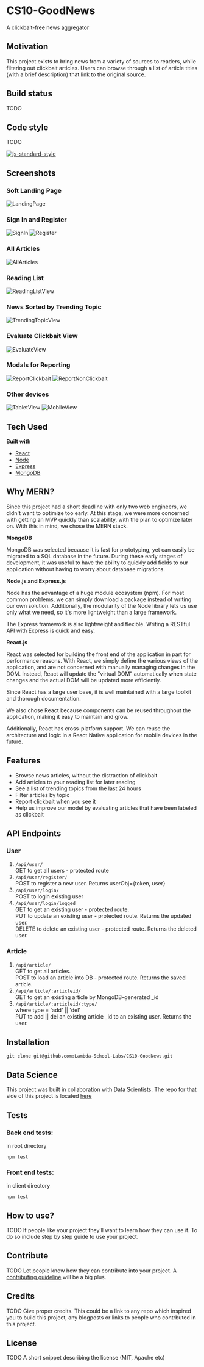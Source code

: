 # CS10-GoodNews
A clickbait-free news aggregator

## Motivation
This project exists to bring news from a variety of sources to readers, while filtering out clickbait articles. Users can browse through a list of article titles (with a brief description) that link to the original source.

## Build status
TODO

## Code style
TODO

[![js-standard-style](https://img.shields.io/badge/code%20style-standard-brightgreen.svg?style=flat)](https://github.com/feross/standard)
 
## Screenshots
### Soft Landing Page
![LandingPage](ScreenShots/LandingPage.png)

### Sign In and Register
![SignIn](ScreenShots/SignIn.png)
![Register](ScreenShots/Register.png)

### All Articles
![AllArticles](ScreenShots/AllArticles.png)

### Reading List
![ReadingListView](ScreenShots/ReadingListView.png)

### News Sorted by Trending Topic
![TrendingTopicView](ScreenShots/TrendingTopicView.png)

### Evaluate Clickbait View
![EvaluateView](ScreenShots/EvaluateView.png)

### Modals for Reporting
![ReportClickbait](ScreenShots/ReportClickbait.png)
![ReportNonClickbait](ScreenShots/ReportNonClickbait.png)

### Other devices
![TabletView](ScreenShots/TabletView.png)
![MobileView](ScreenShots/MobileView.png)

## Tech Used
<b>Built with</b>
- [React](https://reactjs.org/)
- [Node](https://nodejs.org/en/)
- [Express](http://expressjs.com/)
- [MongoDB](https://www.mongodb.com/)

## Why MERN?
Since this project had a short deadline with only two web engineers, we didn't want to optimize too early. At this stage, we were more concerned with getting an MVP quickly than scalability, with the plan to optimize later on. With this in mind, we chose the MERN stack.

<b>MongoDB</b>

MongoDB was selected because it is fast for prototyping, yet can easily be migrated to a SQL database in the future. During these early stages of development, it was useful to have the ability to quickly add fields to our application without having to worry about database migrations. 

<b>Node.js and Express.js</b>

Node has the advantage of a huge module ecosystem (npm). For most common problems, we can simply download a package instead of writing our own solution. Additionally, the modularity of the Node library lets us use only what we need, so it's more lightweight than a large framework.

The Express framework is also lightweight and flexible. Writing a RESTful API with Express is quick and easy.

<b>React.js</b>

React was selected for building the front end of the application in part for performance reasons. With React, we simply define the various views of the application, and are not concerned with manually managing changes in the DOM. Instead, React will update the "virtual DOM" automatically when state changes and the actual DOM will be updated more efficiently.

Since React has a large user base, it is well maintained with a large toolkit and thorough documentation.

We also chose React because components can be reused throughout the application, making it easy to maintain and grow.

Additionally, React has cross-platform support. We can reuse the architecture and logic in a React Native application for mobile devices in the future. 

## Features
- Browse news articles, without the distraction of clickbait
- Add articles to your reading list for later reading
- See a list of trending topics from the last 24 hours
- Filter articles by topic
- Report clickbait when you see it
- Help us improve our model by evaluating articles that have been labeled as clickbait

## API Endpoints
### User
1. `/api/user/` \
GET to get all users - protected route
2. `/api/user/register/`\
POST to register a new user. Returns userObj={token, user}
3. `/api/user/login/` \
POST to login existing user
4. `/api/user/login/logged` \
GET to get an existing user - protected route. \
PUT to update an existing user - protected route. Returns the updated user. \
DELETE to delete an existing user - protected route. Returns the deleted user.

### Article
1. `/api/article/` \
GET to get all articles. \
POST to load an article into DB - protected route. Returns the saved article.
2. `/api/article/:articleid/` \
GET to get an existing article by MongoDB-generated _id
3. `/api/article/:articleid/:type/` \
where type = 'add' || 'del' \
PUT to add || del an existing article _id to an existing user. Returns the user.

## Installation
`git clone git@github.com:Lambda-School-Labs/CS10-GoodNews.git`

## Data Science
This project was built in collaboration with Data Scientists. The repo for that side of this project is located [here](https://github.com/Lambda-School-Labs/DS-GoodNews)

## Tests
### Back end tests:
in root directory
```
npm test
```

### Front end tests:
in client directory
```
npm test
``` 

## How to use?
TODO
If people like your project they’ll want to learn how they can use it. To do so include step by step guide to use your project.

## Contribute
TODO
Let people know how they can contribute into your project. A [contributing guideline](https://github.com/zulip/zulip-electron/blob/master/CONTRIBUTING.md) will be a big plus.

## Credits
TODO
Give proper credits. This could be a link to any repo which inspired you to build this project, any blogposts or links to people who contrbuted in this project.

## License
TODO
A short snippet describing the license (MIT, Apache etc)
